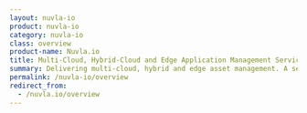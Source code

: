 ```yaml
---
layout: nuvla-io
product: nuvla-io
category: nuvla-io
class: overview
product-name: Nuvla.io
title: Multi-Cloud, Hybrid-Cloud and Edge Application Management Service
summary: Delivering multi-cloud, hybrid and edge asset management. A secure and powerful way to reduce operational costs and improve efficiency.
permalink: /nuvla-io/overview
redirect_from:
  - /nuvla.io/overview
---
```

